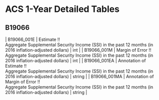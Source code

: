 # ACS 1-Year Detailed Tables

## B19066

| B19066_001E | Estimate !!<br>Aggregate Supplemental Security Income (SSI) in the past 12 months (in 2016 inflation-adjusted dollars) | int |
| B19066_001M | Margin of Error !!<br>Aggregate Supplemental Security Income (SSI) in the past 12 months (in 2016 inflation-adjusted dollars) | int |
| B19066_001EA | Annotation of Estimate !!<br>Aggregate Supplemental Security Income (SSI) in the past 12 months (in 2016 inflation-adjusted dollars) | string |
| B19066_001MA | Annotation of Margin of Error !!<br>Aggregate Supplemental Security Income (SSI) in the past 12 months (in 2016 inflation-adjusted dollars) | string |

